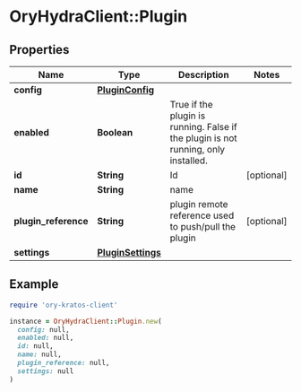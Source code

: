 # OryHydraClient::Plugin

## Properties

| Name | Type | Description | Notes |
| ---- | ---- | ----------- | ----- |
| **config** | [**PluginConfig**](PluginConfig.md) |  |  |
| **enabled** | **Boolean** | True if the plugin is running. False if the plugin is not running, only installed. |  |
| **id** | **String** | Id | [optional] |
| **name** | **String** | name |  |
| **plugin_reference** | **String** | plugin remote reference used to push/pull the plugin | [optional] |
| **settings** | [**PluginSettings**](PluginSettings.md) |  |  |

## Example

```ruby
require 'ory-kratos-client'

instance = OryHydraClient::Plugin.new(
  config: null,
  enabled: null,
  id: null,
  name: null,
  plugin_reference: null,
  settings: null
)
```

